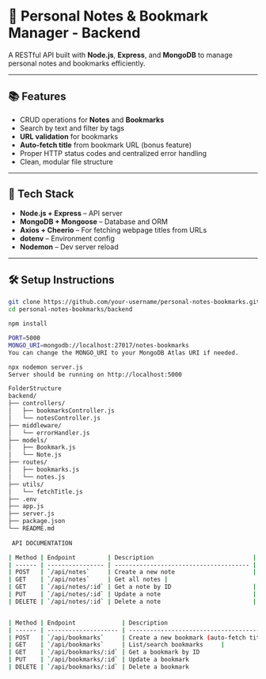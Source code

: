 # 📝 Personal Notes & Bookmark Manager - Backend

A RESTful API built with **Node.js**, **Express**, and **MongoDB** to manage personal notes and bookmarks efficiently.

---

## 📚 Features

- CRUD operations for **Notes** and **Bookmarks**
- Search by text and filter by tags
- **URL validation** for bookmarks
- **Auto-fetch title** from bookmark URL (bonus feature)
- Proper HTTP status codes and centralized error handling
- Clean, modular file structure

---

## 🧰 Tech Stack

- **Node.js + Express** – API server
- **MongoDB + Mongoose** – Database and ORM
- **Axios + Cheerio** – For fetching webpage titles from URLs
- **dotenv** – Environment config
- **Nodemon** – Dev server reload

---

## 🛠️ Setup Instructions


```bash
git clone https://github.com/your-username/personal-notes-bookmarks.git
cd personal-notes-bookmarks/backend

npm install

PORT=5000
MONGO_URI=mongodb://localhost:27017/notes-bookmarks
You can change the MONGO_URI to your MongoDB Atlas URI if needed.

npx nodemon server.js
Server should be running on http://localhost:5000

FolderStructure
backend/
├── controllers/
│   ├── bookmarksController.js
│   └── notesController.js
├── middleware/
│   └── errorHandler.js
├── models/
│   ├── Bookmark.js
│   └── Note.js
├── routes/
│   ├── bookmarks.js
│   └── notes.js
├── utils/
│   └── fetchTitle.js
├── .env
├── app.js
├── server.js
├── package.json
└── README.md
 
 API DOCUMENTATION

| Method | Endpoint         | Description                            |
| ------ | ---------------- | -------------------------------------- |
| POST   | `/api/notes`     | Create a new note                      |
| GET    | `/api/notes`     | Get all notes |
| GET    | `/api/notes/:id` | Get a note by ID                       |
| PUT    | `/api/notes/:id` | Update a note                          |
| DELETE | `/api/notes/:id` | Delete a note                          |


| Method | Endpoint             | Description                                |
| ------ | -------------------- | ------------------------------------------ |
| POST   | `/api/bookmarks`     | Create a new bookmark (auto-fetch title ✅) |
| GET    | `/api/bookmarks`     | List/search bookmarks     |
| GET    | `/api/bookmarks/:id` | Get a bookmark by ID                       |
| PUT    | `/api/bookmarks/:id` | Update a bookmark                          |
| DELETE | `/api/bookmarks/:id` | Delete a bookmark                          |
